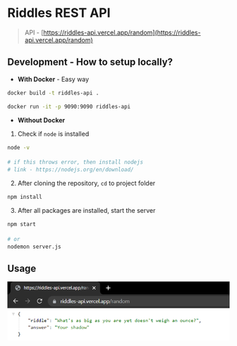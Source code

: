 # Riddles REST API

>API - [https://riddles-api.vercel.app/random](https://riddles-api.vercel.app/random)

## Development - How to setup locally?

- **With Docker** - Easy way
```bash
docker build -t riddles-api .
```
```bash
docker run -it -p 9090:9090 riddles-api
```

- **Without Docker**

1. Check if `node` is installed
```bash
node -v

# if this throws error, then install nodejs
# link - https://nodejs.org/en/download/
```
2.  After cloning the repository, `cd` to project folder
```bash
npm install 
```
3. After all packages are installed, start the server
```bash
npm start

# or
nodemon server.js
```

## Usage
![ss of response from the API](./screenshot/sample.png)

